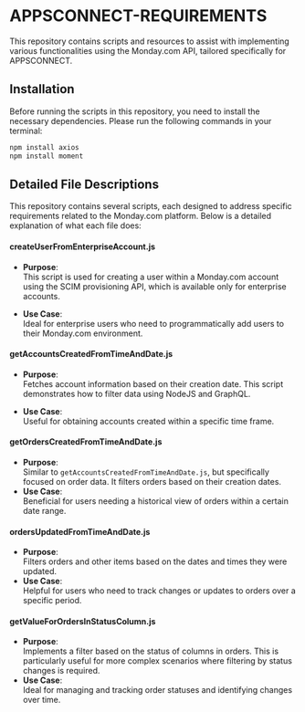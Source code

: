 # APPSCONNECT-REQUIREMENTS

This repository contains scripts and resources to assist with implementing various functionalities using the Monday.com API, tailored specifically for APPSCONNECT.

## Installation

Before running the scripts in this repository, you need to install the necessary dependencies. Please run the following commands in your terminal:

```bash
npm install axios
npm install moment


````


## Detailed File Descriptions
This repository contains several scripts, each designed to address specific requirements related to the Monday.com platform. Below is a detailed explanation of what each file does:


#### createUserFromEnterpriseAccount.js
- **Purpose**:  
  This script is used for creating a user within a Monday.com account using the SCIM provisioning API, which is available only for enterprise accounts.

- **Use Case**:  
  Ideal for enterprise users who need to programmatically add users to their Monday.com environment.

#### getAccountsCreatedFromTimeAndDate.js
- **Purpose**:  
  Fetches account information based on their creation date. This script demonstrates how to filter data using NodeJS and GraphQL.

- **Use Case**:  
  Useful for obtaining accounts created within a specific time frame.

#### getOrdersCreatedFromTimeAndDate.js
- **Purpose**:  
  Similar to `getAccountsCreatedFromTimeAndDate.js`, but specifically focused on order data. It filters orders based on their creation dates.
- **Use Case**:  
  Beneficial for users needing a historical view of orders within a certain date range.

#### ordersUpdatedFromTimeAndDate.js
- **Purpose**:  
  Filters orders and other items based on the dates and times they were updated.
- **Use Case**:  
  Helpful for users who need to track changes or updates to orders over a specific period.

#### getValueForOrdersInStatusColumn.js
- **Purpose**:  
  Implements a filter based on the status of columns in orders. This is particularly useful for more complex scenarios where filtering by status changes is required.
- **Use Case**:  
  Ideal for managing and tracking order statuses and identifying changes over time.
